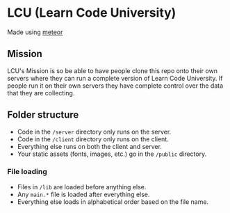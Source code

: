 # LCU (Learn Code University)

Made using [meteor](http://meteor.com)

## Mission

LCU's Mission is so be able to have people clone this repo onto their own servers where they can run a complete version of Learn Code University.
If people run it on their own servers they have complete control over the data that they are collecting.

## Folder structure
- Code in the `/server` directory only runs on the server.
- Code in the `/client` directory only runs on the client.
- Everything else runs on both the client and server.
- Your static assets (fonts, images, etc.) go in the `/public` directory.

### File loading
- Files in `/lib` are loaded before anything else.
- Any `main.*` file is loaded after everything else.
- Everything else loads in alphabetical order based on the file name.
